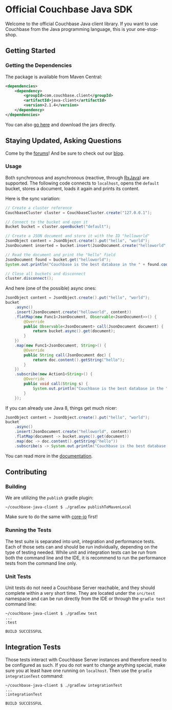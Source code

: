 # Official Couchbase Java SDK

Welcome to the official Couchbase Java client library. If you want to use Couchbase
from the Java programming language, this is your one-stop-shop.

## Getting Started

### Getting the Dependencies
The package is available from Maven Central:

```xml
<dependencies>
    <dependency>
        <groupId>com.couchbase.client</groupId>
        <artifactId>java-client</artifactId>
        <version>2.1.4</version>
    </dependency>
</dependencies>
```

You can also [go here](http://search.maven.org/#search%7Cga%7C1%7Cg%3A%22com.couchbase.client%22) and download
the jars directly.

## Staying Updated, Asking Questions
Come by the [forums](https://forums.couchbase.com/c/java-sdk)! And be sure to check out our
[blog](https://blog.couchbase.com).

### Usage
Both synchronous and asynchronous (reactive, through [RxJava](https://github.com/ReactiveX/RxJava)) are supported.
The following code connects to `localhost`, opens the `default` bucket, stores a document, loads it again and prints
its content.

Here is the sync variation:

```java
// Create a cluster reference
CouchbaseCluster cluster = CouchbaseCluster.create("127.0.0.1");

// Connect to the bucket and open it
Bucket bucket = cluster.openBucket("default");

// Create a JSON document and store it with the ID "helloworld"
JsonObject content = JsonObject.create().put("hello", "world");
JsonDocument inserted = bucket.insert(JsonDocument.create("helloworld", content));

// Read the document and print the "hello" field
JsonDocument found = bucket.get("helloworld");
System.out.println("Couchbase is the best database in the " + found.content().getString("hello"));

// Close all buckets and disconnect
cluster.disconnect();
```


And here (one of the possible) async ones:

```java
JsonObject content = JsonObject.create().put("hello", "world");
bucket
    .async()
    .insert(JsonDocument.create("helloworld", content))
    .flatMap(new Func1<JsonDocument, Observable<JsonDocument>>() {
        @Override
        public Observable<JsonDocument> call(JsonDocument document) {
            return bucket.async().get(document);
        }
    })
    .map(new Func1<JsonDocument, String>() {
        @Override
        public String call(JsonDocument doc) {
            return doc.content().getString("hello");
        }
    })
    .subscribe(new Action1<String>() {
        @Override
        public void call(String s) {
            System.out.println("Couchbase is the best database in the " + s);
        }
    });
```

If you can already use Java 8, things get much nicer:

```java
JsonObject content = JsonObject.create().put("hello", "world");
bucket
    .async()
    .insert(JsonDocument.create("helloworld", content))
    .flatMap(document -> bucket.async().get(document))
    .map(doc -> doc.content().getString("hello"))
    .subscribe(s -> System.out.println("Couchbase is the best database in the " + s));

```

You can read more in the [documentation](http://docs.couchbase.com/).

## Contributing

### Building
We are utilizing the `publish` gradle plugin:

```
~/couchbase-java-client $ ./gradlew publishToMavenLocal
```

Make sure to do the same with [core-io](https://github.com/couchbase/couchbase-jvm-core) first!

### Running the Tests
The test suite is separated into unit, integration and performance tests. Each of those sets can and should be run
individually, depending on the type of testing needed. While unit and integration tests can be run from both the
command line and the IDE, it is recommend to run the performance tests from the command line only.

### Unit Tests
Unit tests do not need a Couchbase Server reachable, and they should complete within a very short time. They are
located under the `src/test` namespace and can be run directly from the IDE or through the `gradle test` command line:

```
~/couchbase-java-client $ ./gradlew test
...
:test

BUILD SUCCESSFUL
```

## Integration Tests
Those tests interact with Couchbase Server instances and therefore need to be configured as such. If you do not want
to change anything special, make sure you at least have one running on `localhost`. Then use the `gradle integrationTest`
command:

```
~/couchbase-java-client $ ./gradlew integrationTest
...
:integrationTest

BUILD SUCCESSFUL
```

